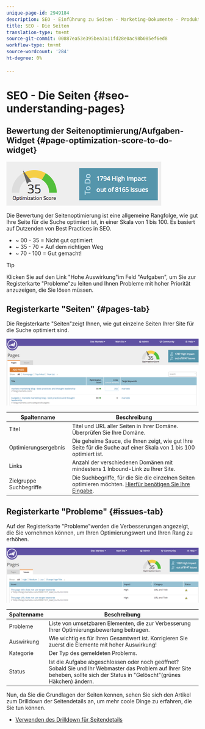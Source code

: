 ```yaml
---
unique-page-id: 2949184
description: SEO - Einführung zu Seiten - Marketing-Dokumente - Produktdokumentation
title: SEO - Die Seiten
translation-type: tm+mt
source-git-commit: 00887ea53e395bea3a11fd28e0ac98b085ef6ed8
workflow-type: tm+mt
source-wordcount: '284'
ht-degree: 0%

---
```



# SEO - Die Seiten {#seo-understanding-pages}

## Bewertung der Seitenoptimierung/Aufgaben-Widget {#page-optimization-score-to-do-widget}

![](assets/image2014-9-17-21-3a52-3a3.png)

Die Bewertung der Seitenoptimierung ist eine allgemeine Rangfolge, wie gut Ihre Seite für die Suche optimiert ist, in einer Skala von 1 bis 100. Es basiert auf Dutzenden von Best Practices in SEO.

* ~ 00 - 35 = Nicht gut optimiert
* ~ 35 - 70 = Auf dem richtigen Weg
* ~ 70 - 100 = Gut gemacht!

>[!TIP]
>
>Klicken Sie auf den Link &quot;Hohe Auswirkung&quot;im Feld &quot;Aufgaben&quot;, um Sie zur Registerkarte &quot;Probleme&quot;zu leiten und Ihnen Probleme mit hoher Priorität anzuzeigen, die Sie lösen müssen.

## Registerkarte &quot;Seiten&quot; {#pages-tab}

Die Registerkarte &quot;Seiten&quot;zeigt Ihnen, wie gut einzelne Seiten Ihrer Site für die Suche optimiert sind.

![](assets/image2014-9-17-21-3a52-3a41.png)

| Spaltenname | Beschreibung |
|---|---|
| Titel | Titel und URL aller Seiten in Ihrer Domäne. Überprüfen Sie Ihre Domäne. |
| Optimierungsergebnis | Die geheime Sauce, die Ihnen zeigt, wie gut Ihre Seite für die Suche auf einer Skala von 1 bis 100 optimiert ist. |
| Links | Anzahl der verschiedenen Domänen mit mindestens 1 Inbound-Link zu Ihrer Site. |
| Zielgruppe Suchbegriffe | Die Suchbegriffe, für die Sie die einzelnen Seiten optimieren möchten. [Hierfür benötigen Sie Ihre Eingabe](seo-using-the-page-detail-drill-down.md). |

## Registerkarte &quot;Probleme&quot; {#issues-tab}

Auf der Registerkarte &quot;Probleme&quot;werden die Verbesserungen angezeigt, die Sie vornehmen können, um Ihren Optimierungswert und Ihren Rang zu erhöhen.

![](assets/image2014-9-17-21-3a53-3a15.png)

| Spaltenname | Beschreibung |
|---|---|
| Probleme | Liste von umsetzbaren Elementen, die zur Verbesserung Ihrer Optimierungsbewertung beitragen. |
| Auswirkung | Wie wichtig es für Ihren Gesamtwert ist. Korrigieren Sie zuerst die Elemente mit hoher Auswirkung! |
| Kategorie | Der Typ des gemeldeten Problems. |
| Status | Ist die Aufgabe abgeschlossen oder noch geöffnet? Sobald Sie und Ihr Webmaster das Problem auf Ihrer Site beheben, sollte sich der Status in &quot;Gelöscht&quot;(grünes Häkchen) ändern. |

Nun, da Sie die Grundlagen der Seiten kennen, sehen Sie sich den Artikel zum Drilldown der Seitendetails an, um mehr coole Dinge zu erfahren, die Sie tun können.

* [Verwenden des Drilldown für Seitendetails](seo-using-the-page-detail-drill-down.md)

